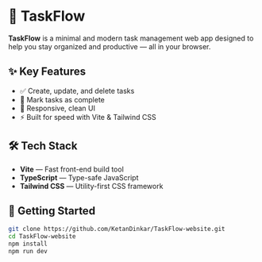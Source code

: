 # 🌟 TaskFlow

**TaskFlow** is a minimal and modern task management web app designed to help you stay organized and productive — all in your browser.

## ✨ Key Features
- ✅ Create, update, and delete tasks
- 📌 Mark tasks as complete
- 📱 Responsive, clean UI
- ⚡ Built for speed with Vite & Tailwind CSS

## 🛠 Tech Stack
- **Vite** — Fast front-end build tool
- **TypeScript** — Type-safe JavaScript
- **Tailwind CSS** — Utility-first CSS framework

## 🚀 Getting Started

```bash
git clone https://github.com/KetanDinkar/TaskFlow-website.git
cd TaskFlow-website
npm install
npm run dev
